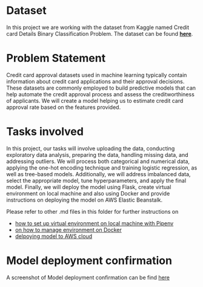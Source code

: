 # Dataset
In this project we are working with the dataset from Kaggle named Credit card Details Binary Classification Problem.
The dataset can be found __[here](https://www.kaggle.com/datasets/rohitudageri/credit-card-details/data)__.

# Problem Statement
Credit card approval datasets used in machine learning typically contain information about credit card applications and their approval decisions. These datasets are commonly employed to build predictive models that can help automate the credit approval process and assess the creditworthiness of applicants. We will create a model helping us to estimate credit card approval rate based on the features provided. 

# Tasks involved
In this project, our tasks will involve uploading the data, conducting exploratory data analysis, preparing the data, handling missing data, and addressing outliers. We will process both categorical and numerical data, applying the one-hot encoding technique and training logistic regression, as well as tree-based models. Additionally, we will address imbalanced 
data, select the appropriate model, tune hyperparameters, and apply the final model. Finally, we will deploy the model using Flask, create virtual environment on local machine and also using Docker and provide instructions on deploying the model on AWS Elastic Beanstalk.

Please refer to other .md files in this folder for further instructions on 
- [how to set up virtual environment on local machine with Pipenv](setting_up_python_virtual_environment.md)
- [on how to manage environment on Docker](setting_up_environment_for_docker.md)
- [delpoying model to AWS cloud](deployment_to_the_cloud.md)

# Model deployment confirmation
A screenshot of Model deployment confirmation can be find [here]()
